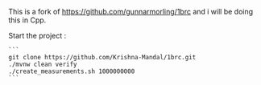 This is a fork of https://github.com/gunnarmorling/1brc and i will be doing this in Cpp.

Start the project :

    ```
    git clone https://github.com/Krishna-Mandal/1brc.git
    ./mvnw clean verify
    ./create_measurements.sh 1000000000
    ```
